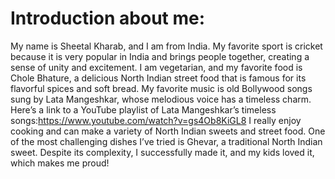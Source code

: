 # Introduction about me:

My name is Sheetal Kharab, and I am from India.
 My favorite sport is cricket because it is very popular in India and brings people together, creating a sense of unity and excitement. 
 I am vegetarian, and my favorite food is Chole Bhature, a delicious North Indian street food that is famous for its flavorful spices and soft bread. 
 My favorite music is old Bollywood songs sung by Lata Mangeshkar, whose melodious voice has a timeless charm.
Here’s a link to a YouTube playlist of Lata Mangeshkar’s timeless songs:https://www.youtube.com/watch?v=gs4Ob8KiGL8
I really enjoy cooking and can make a variety of North Indian sweets and street food. One of the most challenging dishes I’ve tried is Ghevar, a traditional North Indian sweet. Despite its complexity, I successfully made it, and my kids loved it, which makes me proud!
